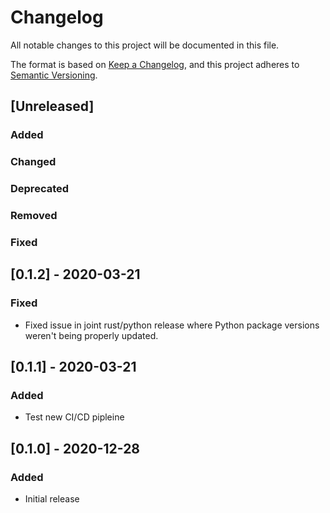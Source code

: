 # Changelog
All notable changes to this project will be documented in this file.

The format is based on [Keep a Changelog](https://keepachangelog.com/en/1.0.0/),
and this project adheres to [Semantic Versioning](https://semver.org/spec/v2.0.0.html).

## [Unreleased]

### Added

### Changed

### Deprecated

### Removed

### Fixed


## [0.1.2] - 2020-03-21

### Fixed
- Fixed issue in joint rust/python release where Python package versions weren't
  being properly updated.

## [0.1.1] - 2020-03-21

### Added
- Test new CI/CD pipleine

## [0.1.0] - 2020-12-28

### Added
- Initial release